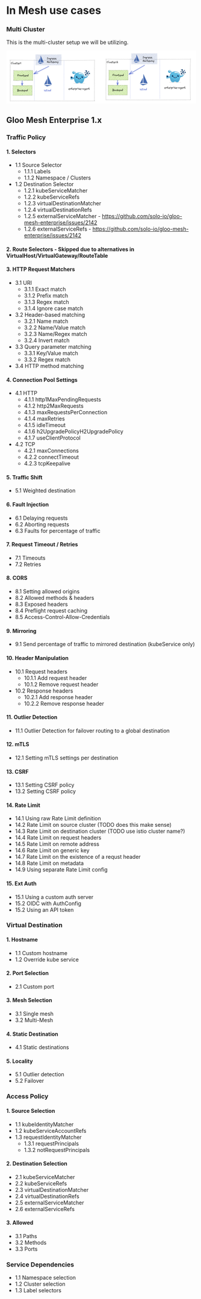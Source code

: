 # In Mesh use cases

### Multi Cluster

This is the multi-cluster setup we will be utilizing. 

![](./multi-cluster-ptp.png)

## Gloo Mesh Enterprise 1.x

### Traffic Policy

#### 1. Selectors
* 1.1 Source Selector
  * 1.1.1 Labels
  * 1.1.2 Namespace / Clusters
* 1.2 Destination Selector
  * 1.2.1 kubeServiceMatcher
  * 1.2.2 kubeServiceRefs
  * 1.2.3 virtualDestinationMatcher
  * 1.2.4 virtualDestinationRefs
  * 1.2.5 externalServiceMatcher - https://github.com/solo-io/gloo-mesh-enterprise/issues/2142
  * 1.2.6 externalServiceRefs - https://github.com/solo-io/gloo-mesh-enterprise/issues/2142

#### 2. Route Selectors - Skipped due to alternatives in VirtualHost/VirtualGateway/RouteTable

#### 3. HTTP Request Matchers
- 3.1 URI
  - 3.1.1 Exact match
  - 3.1.2 Prefix match
  - 3.1.3 Regex match
  - 3.1.4 Ignore case match
- 3.2 Header-based matching
  - 3.2.1 Name match
  - 3.2.2 Name/Value match
  - 3.2.3 Name/Regex match
  - 3.2.4 Invert match
- 3.3 Query parameter matching
  - 3.3.1 Key/Value match
  - 3.3.2 Regex match
- 3.4 HTTP method matching

#### 4. Connection Pool Settings
- 4.1 HTTP
  - 4.1.1 http1MaxPendingRequests
  - 4.1.2 http2MaxRequests
  - 4.1.3 maxRequestsPerConnection
  - 4.1.4 maxRetries
  - 4.1.5 idleTimeout
  - 4.1.6 h2UpgradePolicyH2UpgradePolicy 		
  - 4.1.7 useClientProtocol
- 4.2 TCP
  - 4.2.1 maxConnections
  - 4.2.2 connectTimeout
  - 4.2.3 tcpKeepalive

#### 5. Traffic Shift
- 5.1 Weighted destination

#### 6. Fault Injection
- 6.1 Delaying requests
- 6.2 Aborting requests
- 6.3 Faults for percentage of traffic

#### 7. Request Timeout / Retries
- 7.1 Timeouts
- 7.2 Retries

#### 8. CORS
- 8.1 Setting allowed origins
- 8.2 Allowed methods & headers
- 8.3 Exposed headers
- 8.4 Preflight request caching
- 8.5 Access-Control-Allow-Credentials

#### 9. Mirroring
- 9.1 Send percentage of traffic to mirrored destination (kubeService only)

#### 10. Header Manipulation
- 10.1 Request headers
  - 10.1.1 Add request header
  - 10.1.2 Remove request header
- 10.2 Response headers
  - 10.2.1 Add response header
  - 10.2.2 Remove response header

#### 11. Outlier Detection
- 11.1 Outlier Detection for failover routing to a global destination

#### 12. mTLS
- 12.1 Setting mTLS settings per destination

#### 13. CSRF
- 13.1 Setting CSRF policy
- 13.2 Setting CSRF policy

#### 14. Rate Limit
- 14.1 Using raw Rate Limit definition
- 14.2 Rate Limit on source cluster  (TODO does this make sense)
- 14.3 Rate Limit on destination cluster (TODO use istio cluster name?)
- 14.4 Rate Limit on request headers
- 14.5 Rate Limit on remote address
- 14.6 Rate Limit on generic key
- 14.7 Rate Limit on the existence of a requst header
- 14.8 Rate Limit on metadata
- 14.9 Using separate Rate Limit config

#### 15. Ext Auth
- 15.1 Using a custom auth server
- 15.2 OIDC with AuthConfig
- 15.2 Using an API token

### Virtual Destination

#### 1. Hostname
- 1.1 Custom hostname
- 1.2 Override kube service

#### 2. Port Selection
- 2.1 Custom port

#### 3. Mesh Selection
- 3.1 Single mesh
- 3.2 Multi-Mesh

#### 4. Static Destination
- 4.1 Static destinations

#### 5. Locality
- 5.1 Outlier detection
- 5.2 Failover

### Access Policy

#### 1. Source Selection
- 1.1 kubeIdentityMatcher
- 1.2 kubeServiceAccountRefs
- 1.3 requestIdentityMatcher
  - 1.3.1 requestPrincipals
  - 1.3.2 notRequestPrincipals

#### 2. Destination Selection
- 2.1 kubeServiceMatcher
- 2.2 kubeServiceRefs
- 2.3 virtualDestinationMatcher
- 2.4 virtualDestinationRefs
- 2.5 externalServiceMatcher
- 2.6 externalServiceRefs

#### 3. Allowed
- 3.1 Paths
- 3.2 Methods
- 3.3 Ports

### Service Dependencies
- 1.1 Namespace selection
- 1.2 Cluster selection
- 1.3 Label selectors